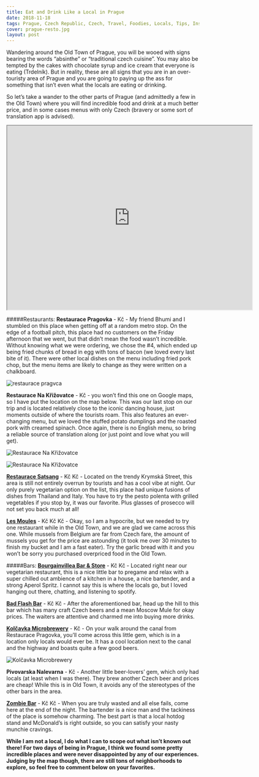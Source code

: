 ```yaml
---
title: Eat and Drink Like a Local in Prague
date: 2018-11-18
tags: Prague, Czech Republic, Czech, Travel, Foodies, Locals, Tips, Inspiration, Praha
cover: prague-resto.jpg
layout: post
---
```


Wandering around the Old Town of Prague, you will be wooed with signs bearing the words “absinthe” or “traditional czech cuisine”. You may also be tempted by the cakes with chocolate syrup and ice cream that everyone is eating (Trdelník). But in reality, these are all signs that you are in an over-touristy area of Prague and you are going to paying up the ass for something that isn’t even what the locals are eating or drinking.

So let’s take a wander to the other parts of Prague (and admittedly a few in the Old Town) where you will find incredible food and drink at a much better price, and in some cases menus with only Czech (bravery or some sort of translation app is advised).

<iframe src="https://www.google.com/maps/d/u/0/embed?mid=1rgzrQA2FL-bQk9ExLvz5Uqo9eKSDgYVc" width="640" height="480" class="google-map"></iframe>

#####Restaurants:
**Restaurace Pragovka** - Kč - My friend Bhumi and I stumbled on this place when getting off at a random metro stop. On the edge of a football pitch, this place had no customers on the Friday afternoon that we went, but that didn’t mean the food wasn’t incredible. Without knowing what we were ordering, we chose the #4, which ended up being fried chunks of bread in egg with tons of bacon (we loved every last bite of it). There were other local dishes on the menu including fried pork chop, but the menu items are likely to change as they were written on a chalkboard.

![restaurace pragvca](https://res.cloudinary.com/dofuzeof4/image/upload/v1542557930/The%20Hopeless%20Roamantic/Prague/restaurace-pragvca.png)

**Restaurace Na Křižovatce** - Kč - you won’t find this one on Google maps, so I have put the location on the map below. This was our last stop on our trip and is located relatively close to the iconic dancing house, just moments outside of where the tourists roam. This also features an ever-changing menu, but we loved the stuffed potato dumplings and the roasted pork with creamed spinach. Once again, there is no English menu, so bring a reliable source of translation along (or just point and love what you will get).

![Restaurace Na Křižovatce](https://res.cloudinary.com/dofuzeof4/image/upload/v1542557929/The%20Hopeless%20Roamantic/Prague/resto-prague.png)

![Restaurace Na Křižovatce](https://res.cloudinary.com/dofuzeof4/image/upload/v1542557953/The%20Hopeless%20Roamantic/Prague/Screen_Shot_2018-11-18_at_5.12.29_PM.png)

[**Restaurace Satsang**](https://www.facebook.com/satsangrestaurant/) - Kč Kč  - Located on the trendy Krymská Street, this area is still not entirely overrun by tourists and has a cool vibe at night. Our only purely vegetarian option on the list, this place had unique fusions of dishes from Thailand and Italy. You have to try the pesto polenta with grilled vegetables if you stop by, it was our favorite. Plus glasses of prosecco will not  set you back much at all!

[**Les Moules**](http://www.lesmoules.cz/en) - Kč Kč Kč - Okay, so I am a hypocrite, but we needed to try one restaurant while in the Old Town, and we are glad we came across this one. While mussels from Belgium are far from Czech fare, the amount of mussels you get for the price are astounding (it took me over 30 minutes to finish my bucket and I am a fast eater). Try the garlic bread with it and you won’t be sorry you purchased overpriced food in the Old Town.


#####Bars:
[**Bourgainvillea Bar & Store**](https://bougainvilleaprague.wordpress.com/) - Kč Kč - Located right near our vegetarian restaurant, this is a nice little bar to pregame and relax with a super chilled out ambience of a kitchen in a house, a nice bartender, and a strong Aperol Spritz. I cannot say this is where the locals go, but I loved hanging out there, chatting, and listening to spotify.

[**Bad Flash Bar**](https://www.facebook.com/BadFlashBar/) - Kč Kč - After the aforementioned bar, head up the hill to this bar which has many craft Czech beers and a mean Moscow Mule for okay prices. The waiters are attentive and charmed me into buying more drinks.

[**Kolčavka Microbrewery**](http://www.pivovarkolcavka.cz/) - Kč - On your walk around the canal from Restaurace Pragovka, you’ll come across this little gem, which is in a location only locals would ever be. It has a cool location next to the canal and the highway and boasts quite a few good beers.

![Kolčavka Microbrewery](https://res.cloudinary.com/dofuzeof4/image/upload/v1542557928/The%20Hopeless%20Roamantic/Prague/pivovar-kolcavska.jpg)

**Pivovarska Nalevarna** - Kč - Another little beer-lovers’ gem, which only had locals (at least when I was there). They brew another Czech beer and prices are cheap! While this is in Old Town, it avoids any of the stereotypes of the other bars in the area.

[**Zombie Bar**](https://www.tripadvisor.com/Restaurant_Review-g274707-d7835857-Reviews-Zombie_Bar-Prague_Bohemia.html) - Kč Kč  - When you are truly wasted and all else fails, come here at the end of the night. The bartender is a nice man and the tackiness of the place is somehow charming. The best part is that a local hotdog stand and McDonald’s is right outside, so you can satisfy your nasty munchie cravings.

**While I am not a local, I do what I can to scope out what isn’t known out there! For two days of being in Prague, I think we found some pretty incredible places and were never disappointed by any of our experiences. Judging by the map though, there are still tons of neighborhoods to explore, so feel free to comment below on your favorites.**

